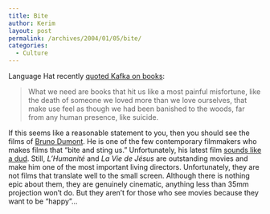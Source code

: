 ```yaml
---
title: Bite
author: Kerim
layout: post
permalink: /archives/2004/01/05/bite/
categories:
  - Culture
---
```

Language Hat recently <a href="http://www.languagehat.com/archives/001062.php" onclick="_gaq.push(['_trackEvent', 'outbound-article', 'http://www.languagehat.com/archives/001062.php', 'quoted Kafka on books']);" >quoted Kafka on books</a>:

> What we need are books that hit us like a most painful misfortune, like the death of someone we loved more than we love ourselves, that make use feel as though we had been banished to the woods, far from any human presence, like suicide.

If this seems like a reasonable statement to you, then you should see the films of <a href="http://us.imdb.com/name/nm0241622/" onclick="_gaq.push(['_trackEvent', 'outbound-article', 'http://us.imdb.com/name/nm0241622/', 'Bruno Dumont']);" >Bruno Dumont</a>. He is one of the few contemporary filmmakers who makes films that &#8220;bite and sting us.&#8221; Unfortunately, his latest film <a href="http://www.villagevoice.com/issues/0337/lim2.php" onclick="_gaq.push(['_trackEvent', 'outbound-article', 'http://www.villagevoice.com/issues/0337/lim2.php', 'sounds like a dud']);" >sounds like a dud</a>. Still, *L&#8217;Humanit&#233;* and *La Vie de J&#233;sus* are outstanding movies and make him one of the most important living directors. Unfortunately, they are not films that translate well to the small screen. Although there is nothing epic about them, they are genuinely cinematic, anything less than 35mm projection won&#8217;t do. But they aren&#8217;t for those who see movies because they want to be &#8220;happy&#8221;&#8230;

